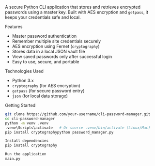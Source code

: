A secure Python CLI application that stores and retrieves encrypted passwords using a master key. Built with AES encryption and `getpass`, it keeps your credentials safe and local.

Features
-  Master password authentication
-  Remember multiple site credentials securely
-  AES encryption using Fernet (`cryptography`)
-  Stores data in a local JSON vault file
-  View saved passwords only after successful login
-  Easy to use, secure, and portable


Technologies Used
- Python 3.x
- `cryptography` (for AES encryption)
- `getpass` (for secure password entry)
- `json` (for local data storage)

Getting Started
```bash
git clone https://github.com/your-username/cli-password-manager.git
cd cli-password-manager
python -m venv .venv
.venv\Scripts\activate   # Or source .venv/bin/activate (Linux/Mac)
pip install cryptographypython password_manager.py

Install dependencies
pip install cryptography

Run the application
main.py

